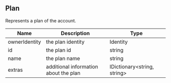 ## Plan

Represents a plan of the account.

| Name                     | Description                                    | Type                         |
|--------------------------|------------------------------------------------|------------------------------|
| ownerIdentity            | the plan identity                              | Identity                     |
| id                       | the plan id                                    | string                       |
| name                     | the plan name                                  | string                       |
| extras                   | additional information about the plan          | IDictionary\<string, string> |